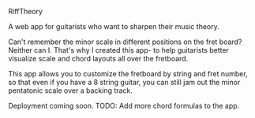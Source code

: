 RiffTheory

A web app for guitarists who want to sharpen their music theory.

Can't remember the minor scale in different positions on the fret board? Neither can I. That's why I created this app- to help guitarists better visualize scale and chord layouts all over the fretboard.

This app allows you to customize the fretboard by string and fret number, so that even if you have a 8 string guitar, you can still jam out the minor pentatonic scale over a backing track.

Deployment coming soon. 
TODO: Add more chord formulas to the app. 

 
